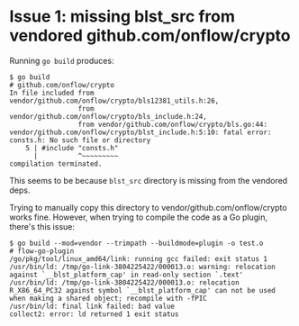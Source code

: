# Issue 1: missing blst_src from vendored github.com/onflow/crypto
Running `go build` produces:
```
$ go build
# github.com/onflow/crypto
In file included from vendor/github.com/onflow/crypto/bls12381_utils.h:26,
                 from vendor/github.com/onflow/crypto/bls_include.h:24,
                 from vendor/github.com/onflow/crypto/bls.go:44:
vendor/github.com/onflow/crypto/blst_include.h:5:10: fatal error: consts.h: No such file or directory
    5 | #include "consts.h"
      |          ^~~~~~~~~~
compilation terminated.
```

This seems to be because `blst_src` directory is missing from the vendored deps.

Trying to manually copy this directory to vendor/github.com/onflow/crypto works fine.
However, when trying to compile the code as a Go plugin, there's this issue:

```
$ go build --mod=vendor --trimpath --buildmode=plugin -o test.o
# flow-go-plugin
/go/pkg/tool/linux_amd64/link: running gcc failed: exit status 1
/usr/bin/ld: /tmp/go-link-3804225422/000013.o: warning: relocation against `__blst_platform_cap' in read-only section `.text'
/usr/bin/ld: /tmp/go-link-3804225422/000013.o: relocation R_X86_64_PC32 against symbol `__blst_platform_cap' can not be used when making a shared object; recompile with -fPIC
/usr/bin/ld: final link failed: bad value
collect2: error: ld returned 1 exit status
```
